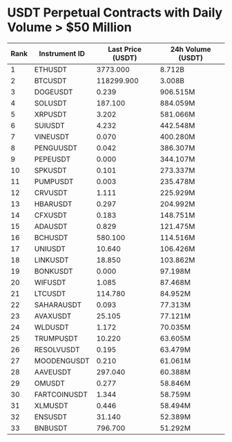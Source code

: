 # USDT Perpetual Contracts with Daily Volume > $50 Million

| Rank | Instrument ID | Last Price (USDT) | 24h Volume (USDT) |
|------|---------------|-------------------|-------------------|
| 1 | ETHUSDT | 3773.000 | 8.712B |
| 2 | BTCUSDT | 118299.900 | 3.008B |
| 3 | DOGEUSDT | 0.239 | 906.515M |
| 4 | SOLUSDT | 187.100 | 884.059M |
| 5 | XRPUSDT | 3.202 | 581.066M |
| 6 | SUIUSDT | 4.232 | 442.548M |
| 7 | VINEUSDT | 0.070 | 400.280M |
| 8 | PENGUUSDT | 0.042 | 386.307M |
| 9 | PEPEUSDT | 0.000 | 344.107M |
| 10 | SPKUSDT | 0.101 | 273.337M |
| 11 | PUMPUSDT | 0.003 | 235.478M |
| 12 | CRVUSDT | 1.111 | 225.929M |
| 13 | HBARUSDT | 0.297 | 204.992M |
| 14 | CFXUSDT | 0.183 | 148.751M |
| 15 | ADAUSDT | 0.829 | 121.475M |
| 16 | BCHUSDT | 580.100 | 114.516M |
| 17 | UNIUSDT | 10.640 | 106.426M |
| 18 | LINKUSDT | 18.850 | 103.862M |
| 19 | BONKUSDT | 0.000 | 97.198M |
| 20 | WIFUSDT | 1.085 | 87.468M |
| 21 | LTCUSDT | 114.780 | 84.952M |
| 22 | SAHARAUSDT | 0.093 | 77.313M |
| 23 | AVAXUSDT | 25.105 | 77.121M |
| 24 | WLDUSDT | 1.172 | 70.035M |
| 25 | TRUMPUSDT | 10.220 | 63.605M |
| 26 | RESOLVUSDT | 0.195 | 63.479M |
| 27 | MOODENGUSDT | 0.210 | 61.061M |
| 28 | AAVEUSDT | 297.040 | 60.388M |
| 29 | OMUSDT | 0.277 | 58.846M |
| 30 | FARTCOINUSDT | 1.344 | 58.759M |
| 31 | XLMUSDT | 0.446 | 58.494M |
| 32 | ENSUSDT | 31.140 | 52.389M |
| 33 | BNBUSDT | 796.700 | 51.292M |
